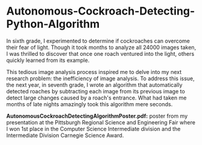 # Autonomous-Cockroach-Detecting-Python-Algorithm
In sixth grade, I experimented to determine if cockroaches can overcome their fear of light. Though it took months to analyze all 24000 images taken, I was thrilled to discover that once one roach ventured into the light, others quickly learned from its example.

This tedious image analysis process inspired me to delve into my next research problem: the inefficiency of image analysis. To address this issue, the next year, in seventh grade, I wrote an algorithm that automatically detected roaches by subtracting each image from its previous image to detect large changes caused by a roach's entrance. What had taken me months of late nights amazingly took this algorithm mere seconds.

**AutonomousCockroachDetectingAlgorithmPoster.pdf:** poster from my presentation at the Pittsburgh Regional Science and Engineering Fair where I won 1st place in the Computer Science Intermediate division and the Intermediate Division Carnegie Science Award.
